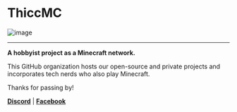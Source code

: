 # ThiccMC
![image](https://github.com/ThiccMC/.github/assets/73286927/7040a1b4-82bb-461c-b4a9-c4df235adba2)
***
**A hobbyist project as a Minecraft network.**

This GitHub organization hosts our open-source and private projects and incorporates tech nerds who also play Minecraft.

Thanks for passing by!

[**Discord**](https://thiccmc.com/discord) | [**Facebook**](https://facebook.com)
